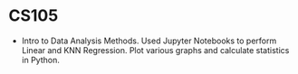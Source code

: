 # CS105
- Intro to Data Analysis Methods. Used Jupyter Notebooks to perform Linear and KNN Regression. Plot various graphs and calculate statistics in Python.
